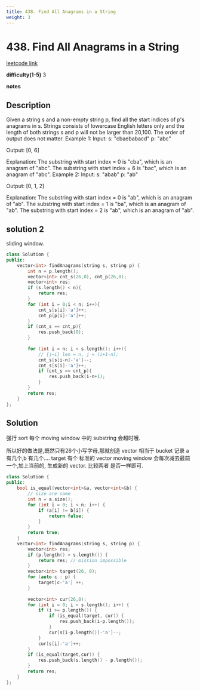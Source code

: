 ```yaml
---
title: 438. Find All Anagrams in a String
weight: 3
---
```

# 438. Find All Anagrams in a String
[leetcode link](https://leetcode.com/problems/find-all-anagrams-in-a-string/)

**difficulty(1-5)** 
3

**notes**   


## Description
Given a string s and a non-empty string p, find all the start indices of p's anagrams in s.
Strings consists of lowercase English letters only and the length of both strings s and p will not be larger than 20,100.
The order of output does not matter.
Example 1:
Input:
s: "cbaebabacd" p: "abc"

Output:
[0, 6]

Explanation:
The substring with start index = 0 is "cba", which is an anagram of "abc".
The substring with start index = 6 is "bac", which is an anagram of "abc".
Example 2:
Input:
s: "abab" p: "ab"

Output:
[0, 1, 2]

Explanation:
The substring with start index = 0 is "ab", which is an anagram of "ab".
The substring with start index = 1 is "ba", which is an anagram of "ab".
The substring with start index = 2 is "ab", which is an anagram of "ab".

## solution 2
sliding window.

```c++
class Solution {
public:
    vector<int> findAnagrams(string s, string p) {
        int n = p.length();
        vector<int> cnt_s(26,0), cnt_p(26,0);
        vector<int> res;
        if (s.length() < n){
            return res;
        }
        for (int i = 0;i < n; i++){
            cnt_s[s[i]-'a']++;
            cnt_p[p[i]-'a']++;
        }
        if (cnt_s == cnt_p){
            res.push_back(0);
        }
        
        for (int i = n; i < s.length(); i++){
            // [j~i] len = n, j = (i+1-n);
            cnt_s[s[i-n]-'a']--;
            cnt_s[s[i]-'a']++;
            if (cnt_s == cnt_p){
                res.push_back(i-n+1);
            }
        }
        return res;
    }
};
```

## Solution

强行 sort 每个 moving window 中的 substring 会超时哦.

所以好的做法是,既然只有26个小写字母,那就创造 vector<int> 相当于 bucket 记录 a 有几个,b 有几个....
target 有个 标准的 vector
moving window 会每次减去最前一个,加上当前的, 生成新的 vector. 比较两者 是否一样即可.

```c++
class Solution {
public:
    bool is_equal(vector<int>&a, vector<int>&b) {
        // size are same
        int n = a.size();
        for (int i = 0; i < n; i++) {
            if (a[i] != b[i]) {
                return false;
            }
        }
        return true;
    }
    vector<int> findAnagrams(string s, string p) {
        vector<int> res;
        if (p.length() > s.length()) {
            return res; // mission impossible
        }
        vector<int> target(26, 0);
        for (auto c : p) {
            target[c-'a'] ++;
        }
        
        vector<int> cur(26,0);
        for (int i = 0; i < s.length(); i++) {
            if (i >= p.length()) {
                if (is_equal(target, cur)) {
                    res.push_back(i-p.length());
                }
                cur[s[i-p.length()]-'a']--;                
            }            
            cur[s[i]-'a']++;
        }
        if (is_equal(target,cur)) {
            res.push_back(s.length() - p.length());
        }
        return res;
    }
};
```

